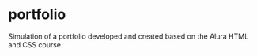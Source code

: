 # portfolio
Simulation of a portfolio developed and created based on the Alura HTML and CSS course.
